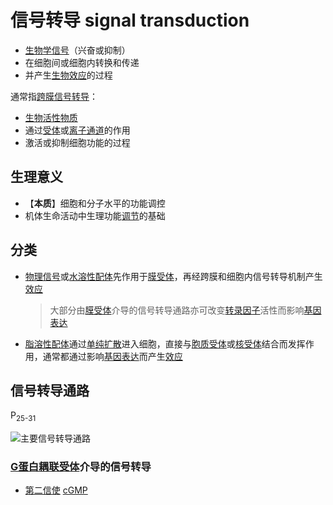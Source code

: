 # 信号转导 signal transduction

- [生物学信号](生物学信号.md)（兴奋或抑制）
- 在细胞间或细胞内转换和传递
- 并产生[生物效应](生物效应.md)的过程

通常指[跨膜信号转导](跨膜信号转导.md)：

- [生物活性物质](生物活性物质.md)
- 通过[受体](受体.md)或[离子通道](离子通道.md)的作用
- 激活或抑制细胞功能的过程

## 生理意义

- 【**本质**】细胞和分子水平的功能调控
- 机体生命活动中生理功能[调节](调节.md)的基础

## 分类

- [物理信号](物理信号.md)或[水溶性配体](配体.md#水溶性配体)先作用于[膜受体](膜受体.md)，再经跨膜和细胞内信号转导机制产生[效应](生物效应.md)
  > 大部分由[膜受体](膜受体.md)介导的信号转导通路亦可改变[转录因子](转录因子.md)活性而影响[基因表达](基因表达.md)
- [脂溶性配体](配体.md#脂溶性配体)通过[单纯扩散](单纯扩散.md)进入细胞，直接与[胞质受体](胞质受体.md)或[核受体](核受体.md)结合而发挥作用，通常都通过影响[基因表达](基因表达.md)而产生[效应](生物效应.md)

## 信号转导通路

<!-- :TODO: -->

P<sub>25-31</sub>

<img alt='主要信号转导通路' src='主要信号转导通路.png' align='middle' width="%100" height="%100">

### [G蛋白耦联受体](G蛋白耦联受体.md)介导的信号转导

- [第二信使](第二信使.md) [cGMP](cGMP.md)
